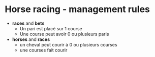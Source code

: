 Horse racing - management rules
========

- **races** and **bets**
    - Un pari est placé sur 1 course
    - Une course peut avoir 0 ou plusieurs paris
- **horses** and **races**
    - un cheval peut courir à 0 ou plusieurs courses
    - une courses fait courir 